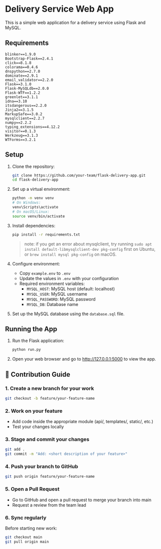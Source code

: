 # Delivery Service Web App

This is a simple web application for a delivery service using Flask and MySQL.

## Requirements
```
blinker==1.9.0
Bootstrap-Flask==2.4.1
click==8.1.8
colorama==0.4.6
dnspython==2.7.0
dominate==2.9.1
email_validator==2.2.0
Flask==3.1.0
Flask-MySQLdb==2.0.0
Flask-WTF==1.2.2
greenlet==3.1.1
idna==3.10
itsdangerous==2.2.0
Jinja2==3.1.5
MarkupSafe==3.0.2
mysqlclient==2.2.7
numpy==2.2.2
typing_extensions==4.12.2
visitor==0.1.3
Werkzeug==3.1.3
WTForms==3.2.1
```

## Setup

1. Clone the repository:
   ```bash
   git clone https://github.com/your-team/flask-delivery-app.git
   cd flask-delivery-app
   ```

2. Set up a virtual environment:
   ```bash
   python -m venv venv
   # On Windows:
   venv\Scripts\activate
   # On macOS/Linux:
   source venv/bin/activate
   ```

3. Install dependencies:
   ```bash
   pip install -r requirements.txt
   ```
   > note: if you get an error about mysqlclient, try running `sudo apt install default-libmysqlclient-dev pkg-config` first on Ubuntu, or `brew install mysql pkg-config` on macOS.

4. Configure environment:
   - Copy `example.env` to `.env`
   - Update the values in `.env` with your configuration
   - Required environment variables:
     - `MYSQL_HOST`: MySQL host (default: localhost)
     - `MYSQL_USER`: MySQL username
     - `MYSQL_PASSWORD`: MySQL password
     - `MYSQL_DB`: Database name

5. Set up the MySQL database using the `database.sql` file.

## Running the App

1. Run the Flask application:
   ```bash
   python run.py
   ```
2. Open your web browser and go to http://127.0.0.1:5000 to view the app.

## 🤝 Contribution Guide

### 1. Create a new branch for your work
```bash
git checkout -b feature/your-feature-name
```

### 2. Work on your feature
- Add code inside the appropriate module (api/, templates/, static/, etc.)
- Test your changes locally

### 3. Stage and commit your changes
```bash
git add .
git commit -m "Add: <short description of your feature>"
```

### 4. Push your branch to GitHub
```bash
git push origin feature/your-feature-name
```

### 5. Open a Pull Request
- Go to GitHub and open a pull request to merge your branch into main
- Request a review from the team lead

### 6. Sync regularly
Before starting new work:
```bash
git checkout main
git pull origin main
``` 
